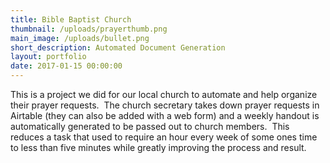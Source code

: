 ```yaml
---
title: Bible Baptist Church
thumbnail: /uploads/prayerthumb.png
main_image: /uploads/bullet.png
short_description: Automated Document Generation
layout: portfolio
date: 2017-01-15 00:00:00
---
```



This is a project we did for our local church to automate and help organize their prayer requests.  The church secretary takes down prayer requests in Airtable (they can also be added with a web form) and a weekly handout is automatically generated to be passed out to church members.  This reduces a task that used to require an hour every week of some ones time to less than five minutes while greatly improving the process and result.
